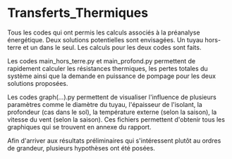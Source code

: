 # Transferts_Thermiques
Tous les codes qui ont permis les calculs associés à la préanalyse énergétique. Deux solutions potentielles sont envisagées. Un tuyau hors-terre et un dans le seul. Les calculs pour les deux codes sont faits.

Les codes main_hors_terre.py et main_profond.py permettent de rapidement calculer les résistances thermiques, les pertes totales du système ainsi que la demande en puissance de pompage pour les deux solutions proposées. 

Les codes graph(...).py permettent de visualiser l'influence de plusieurs paramètres comme le diamètre du tuyau, l'épaisseur de l'isolant, la profondeur (cas dans le sol), la température externe (selon la saison), la vitesse du vent (selon la saison). Ces fichiers permettent d'obtenir tous les graphiques qui se trouvent en annexe du rapport.

Afin d'arriver aux résultats préliminaires qui s'intéressent plutôt au ordres de grandeur, plusieurs hypothèses ont été posées.
